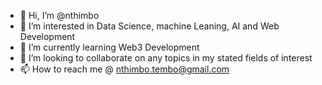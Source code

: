 - 👋 Hi, I’m @nthimbo
- 👀 I’m interested in Data Science, machine Leaning, AI and Web Development
- 🌱 I’m currently learning Web3 Development 
- 💞️ I’m looking to collaborate on any topics in my stated fields of interest 
- 📫 How to reach me @ nthimbo.tembo@gmail.com

<!---
nthimbo/nthimbo is a ✨ special ✨ repository because its `README.md` (this file) appears on your GitHub profile.
You can click the Preview link to take a look at your changes.
--->
